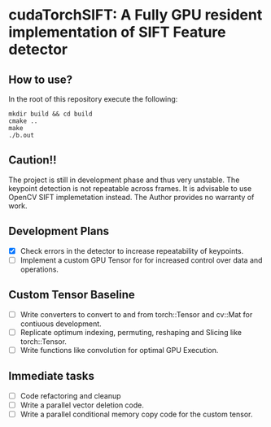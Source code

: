 # cudaTorchSIFT: A Fully GPU resident implementation of SIFT Feature detector

##  How to  use?

In the root of this repository execute the following:
```
mkdir build && cd build
cmake ..
make
./b.out
```

## Caution!!
The project is still in development phase and thus very unstable. The keypoint detection is not repeatable across frames. It is advisable to use OpenCV SIFT implemetation instead.
The Author provides no warranty of work.

## Development Plans
- [x] Check errors in the detector to increase repeatability of keypoints.
- [ ] Implement a custom GPU Tensor for for increased control over data and operations.

## Custom Tensor Baseline
- [ ] Write converters to convert to and from torch::Tensor and cv::Mat for contiuous development.
- [ ] Replicate optimum indexing, permuting, reshaping and Slicing like torch::Tensor.
- [ ] Write functions like convolution for optimal GPU Execution.

## Immediate tasks
- [ ] Code refactoring and cleanup
- [ ] Write a parallel vector deletion code.
- [ ] Write a parallel conditional memory copy code for the custom tensor.
